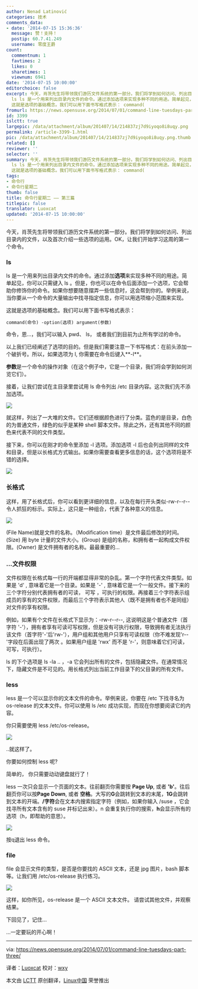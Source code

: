 ```yaml
---
author: Nenad Latinović
categories: 技术
comments_data:
- date: '2014-07-15 15:36:36'
  message: 赞！支持！
  postip: 60.7.41.249
  username: 零度王爵
count:
  commentnum: 1
  favtimes: 2
  likes: 0
  sharetimes: 1
  viewnum: 6941
date: '2014-07-15 10:00:00'
editorchoice: false
excerpt: 今天，肖茨先生将带领我们游历文件系统的第一部分。我们将学到如何访问、列出目录内的文件，以及首次介绍一些选项的运用。OK，让我们开始学习这周的第一个命令。
  ls ls 是一个用来列出目录内文件的命令。通过添加选项来实现多种不同的用途。简单起见，你可以只需键入 ls 。但是，你也可以在命令后面添加一个选项，它会帮助你修饰你的命令。如果你想要随意摆弄一些信息时，这会帮到你的。举例来说，当你要从一个命令的大量输出中找寻指定信息，你可以用选项缩小范围来实现。
  这就是选项的基础概念。我们可以用下面书写格式表示： command(
fromurl: https://news.opensuse.org/2014/07/01/command-line-tuesdays-part-three/
id: 3399
islctt: true
largepic: /data/attachment/album/201407/14/214837zj7d9iyoqo8i8uqy.png
permalink: /article-3399-1.html
pic: /data/attachment/album/201407/14/214837zj7d9iyoqo8i8uqy.png.thumb.jpg
related: []
reviewer: ''
selector: ''
summary: 今天，肖茨先生将带领我们游历文件系统的第一部分。我们将学到如何访问、列出目录内的文件，以及首次介绍一些选项的运用。OK，让我们开始学习这周的第一个命令。
  ls ls 是一个用来列出目录内文件的命令。通过添加选项来实现多种不同的用途。简单起见，你可以只需键入 ls 。但是，你也可以在命令后面添加一个选项，它会帮助你修饰你的命令。如果你想要随意摆弄一些信息时，这会帮到你的。举例来说，当你要从一个命令的大量输出中找寻指定信息，你可以用选项缩小范围来实现。
  这就是选项的基础概念。我们可以用下面书写格式表示： command(
tags:
- 命令行
- 命令行星期二
thumb: false
title: 命令行星期二 —— 第三篇
titlepic: false
translator: Luoxcat
updated: '2014-07-15 10:00:00'
---
```


今天，肖茨先生将带领我们游历文件系统的第一部分。我们将学到如何访问、列出目录内的文件，以及首次介绍一些选项的运用。OK，让我们开始学习这周的第一个命令。


### ls


ls 是一个用来列出目录内文件的命令。通过添加**选项**来实现多种不同的用途。简单起见，你可以只需键入 ls 。但是，你也可以在命令后面添加一个选项，它会帮助你修饰你的命令。如果你想要随意摆弄一些信息时，这会帮到你的。举例来说，当你要从一个命令的大量输出中找寻指定信息，你可以用选项缩小范围来实现。


这就是选项的基础概念。我们可以用下面书写格式表示：



```
command(命令) -option(选项) argument(参数)

```

命令，恩...，我们可以输入 pwd、 ls， 或者我们到目前为止所有学过的命令。


以上我们已经阐述了选项的目的。但是我们需要注意一下书写格式：在前头添加一个破折号。所以，如果选项为 l, 你需要在命令后键入**-l**。


**参数**是一个命令的操作对象（在这个例子中，它是一个目录，我们将会学到如何浏览它们）。


接着，让我们尝试在主目录里尝试用 ls 命令列出 /etc 目录内容。这次我们先不添加选项。


![](/data/attachment/album/201407/14/214837zj7d9iyoqo8i8uqy.png)


就这样，列出了一大堆的文件。它们还根据颜色进行了分类。蓝色的是目录，白色的为普通文件，绿色的似乎是某种 shell 脚本文件。除此之外，还有其他不同的颜色来代表不同的文件类型。


接下来，你可以在刚才的命令里添加 -l 选项。添加选项 -l 后也会列出同样的文件和目录，但是以长格式方式输出。如果你需要查看更多信息的话，这个选项将是不错的选择。


![](/data/attachment/album/201407/14/214839hmpzgpfbbtjt86kk.png)


### 长格式


这样，用了长格式后，你可以看到更详细的信息，以及在每行开头类似-rw-r--r-- 令人抓狂的标示。实际上，这只是一种组合，代表了各种意义的信息。


![](/data/attachment/album/201407/14/214842xzigd3nygn1o31i1.png)


(File Name)就是文件的名称。（Modification time）是文件最后修改的时间。(Size) 用 byte 计量的文件大小。(Group) 是组的名称，和拥有者一起构成文件权限。(Owner) 是文件拥有者的名称。最最重要的…


### …文件权限


文件权限在长格式每一行的开端都显得非常的杂乱。第一个字符代表文件类型。如果是 'd' , 意味着它是一个目录。如果是 '-' , 意味着它是一个一般文件。接下来的三个字符分别代表拥有者的可读， 可写 ，可执行的权限。再接着三个字符表示组成员的享有的文件权限，而最后三个字符表示其他人（既不是拥有者也不是同组）对文件的享有权限。


例如，如果有个文件在长格式下显示为：-rw-r--r--, 这说明这是个普通文件（首字符 '-'），拥有者享有可读可写权限，但是没有可执行权限，导致拥有者无法执行该文件（首字符'-'后'rw-'），用户组和其他用户只享有可读权限（你不难发现'r--'字段在后面出现了两次 。如果用户组是 'rwx' 而不是 'r-'，则意味着它们可读，可写，可执行）。


ls 的下个选项是 ls -la .. ，-a 它会列出所有的文件，包括隐藏文件。在通常情况下，隐藏文件是不可见的。用长格式列出当前工作目录下的父目录的所有文件。


### less


less 是一个可以显示你的文本文件的命令。举例来说，你要在 /etc 下找寻名为 os-release 的文本文件。你可以使用 ls /etc 成功实现，而现在你想要阅读它的内容。


你只需要使用 less /etc/os-release。


![](/data/attachment/album/201407/14/214845dlbr5rn54atxb4rr.png)


..就这样了。


你要如何控制 less 呢?


简单的， 你只需要动动键盘就行了！


less 一次只会显示一个页面的文本。往前翻页你需要按 **Page Up**, 或者 **'b'**。往后翻页你可以按**Page Down**, 或者 **空格**。大写的**G**会跳转到文本的末尾，**1G**会跳转到文本的开端。**/字符**会在文本内搜索指定字符（例如，如果你输入 /suse ，它会找寻所有文本含有的 suse 并标记出来）。n 会重复执行你的搜索，**h**会显示所有的选项（h，即帮助的意思）。


![](/data/attachment/album/201407/14/214848ckc0funl61f0laub.jpg)


按q退出 less 命令。


### file


file 会显示文件的类型，是否是你要找的 ASCII 文本，还是 jpg 图片，bash 脚本等。让我们用 /etc/os-release 执行练习。


![](/data/attachment/album/201407/14/214850kc44pnk43lck4al7.png)


这样，如你所见，os-release 是一个 ASCII 文本文件。 请尝试其他文件，并观察结果。


下回见了，记住…


…一定要玩的开心啊！




---


via: <https://news.opensuse.org/2014/07/01/command-line-tuesdays-part-three/>


译者：[Luoxcat](https://github.com/Luoxcat) 校对：[wxy](https://github.com/wxy)


本文由 [LCTT](https://github.com/LCTT/TranslateProject) 原创翻译，[Linux中国](http://linux.cn/) 荣誉推出